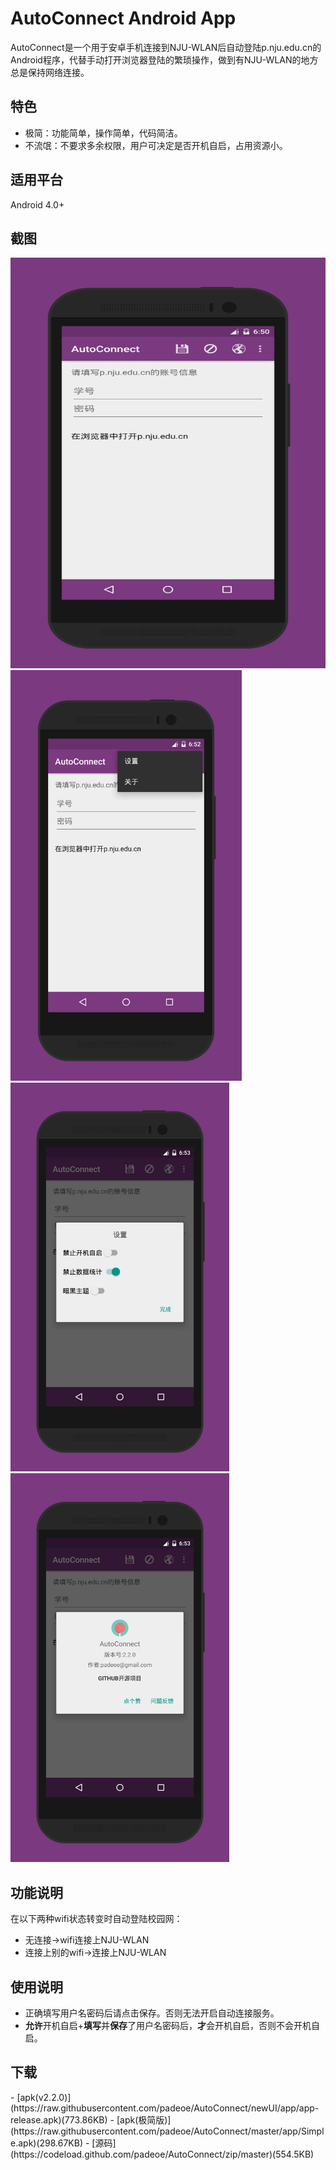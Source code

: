 AutoConnect Android App
======================

AutoConnect是一个用于安卓手机连接到NJU-WLAN后自动登陆p.nju.edu.cn的Android程序，代替手动打开浏览器登陆的繁琐操作，做到有NJU-WLAN的地方总是保持网络连接。

<h2>特色</h2>

- 极简：功能简单，操作简单，代码简洁。
- 不流氓：不要求多余权限，用户可决定是否开机自启，占用资源小。

<h2>适用平台</h2>
Android 4.0+

<h2>截图</h2>
<img src="screenshot1.png" width="740" height="657">
<img src="screenshot2.png" width="370" height="657">

<img src="screenshot3.png" width="350" height="622">
<img src="screenshot4.png" width="350" height="622">

<h2>功能说明</h2>
在以下两种wifi状态转变时自动登陆校园网：

- 无连接->wifi连接上NJU-WLAN
- 连接上别的wifi->连接上NJU-WLAN

<h2>使用说明</h2>

- 正确填写用户名密码后请点击保存。否则无法开启自动连接服务。
- **允许**开机自启+**填写**并**保存**了用户名密码后，**才**会开机自启，否则不会开机自启。

<h2>下载</h2>
- [apk(v2.2.0)](https://raw.githubusercontent.com/padeoe/AutoConnect/newUI/app/app-release.apk)(773.86KB)
- [apk(极简版)](https://raw.githubusercontent.com/padeoe/AutoConnect/master/app/Simple.apk)(298.67KB)
- [源码](https://codeload.github.com/padeoe/AutoConnect/zip/master)(554.5KB)
